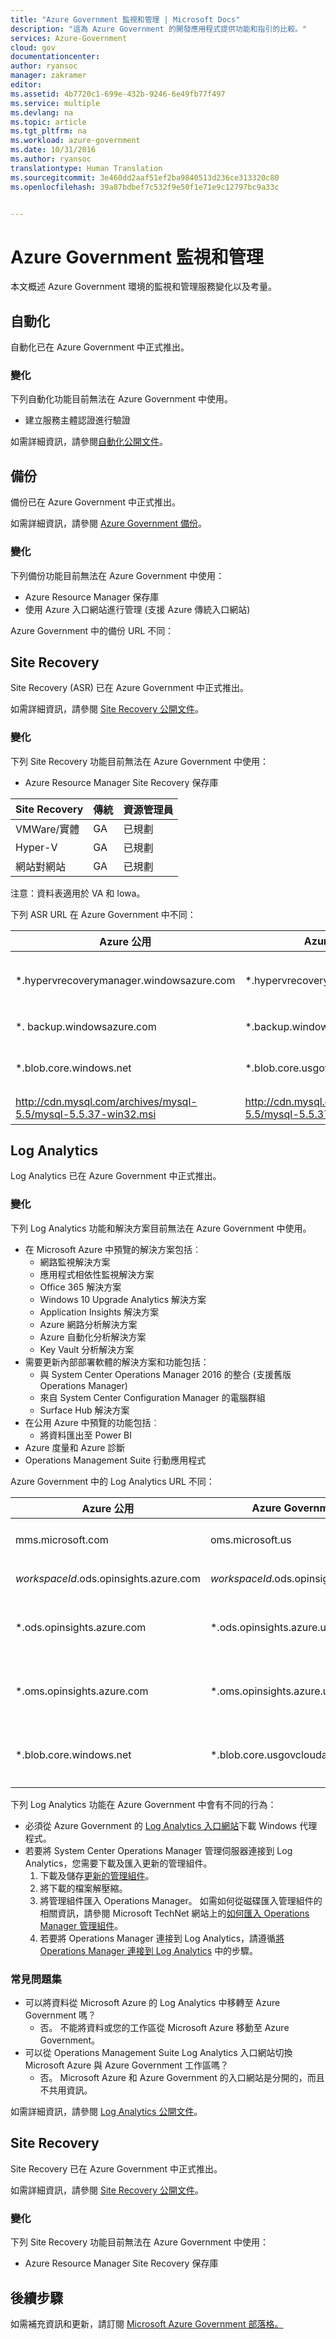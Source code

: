 ```yaml
---
title: "Azure Government 監視和管理 | Microsoft Docs"
description: "這為 Azure Government 的開發應用程式提供功能和指引的比較。"
services: Azure-Government
cloud: gov
documentationcenter: 
author: ryansoc
manager: zakramer
editor: 
ms.assetid: 4b7720c1-699e-432b-9246-6e49fb77f497
ms.service: multiple
ms.devlang: na
ms.topic: article
ms.tgt_pltfrm: na
ms.workload: azure-government
ms.date: 10/31/2016
ms.author: ryansoc
translationtype: Human Translation
ms.sourcegitcommit: 3e460dd2aaf51ef2ba9840513d236ce313320c80
ms.openlocfilehash: 39a87bdbef7c532f9e50f1e71e9c12797bc9a33c


---
```

# <a name="azure-government-monitoring--management"></a>Azure Government 監視和管理
本文概述 Azure Government 環境的監視和管理服務變化以及考量。

## <a name="automation"></a>自動化
自動化已在 Azure Government 中正式推出。

### <a name="variations"></a>變化
下列自動化功能目前無法在 Azure Government 中使用。

* 建立服務主體認證進行驗證

如需詳細資訊，請參閱[自動化公開文件](../automation/automation-intro.md)。

## <a name="backup"></a>備份
備份已在 Azure Government 中正式推出。

如需詳細資訊，請參閱 [Azure Government 備份](documentation-government-services-backup.md)。

### <a name="variations"></a>變化
下列備份功能目前無法在 Azure Government 中使用：

* Azure Resource Manager 保存庫
* 使用 Azure 入口網站進行管理 (支援 Azure 傳統入口網站)

Azure Government 中的備份 URL 不同：

## <a name="site-recovery"></a>Site Recovery
Site Recovery (ASR) 已在 Azure Government 中正式推出。

如需詳細資訊，請參閱 [Site Recovery 公開文件](../site-recovery/site-recovery-overview.md)。

### <a name="variations"></a>變化
下列 Site Recovery 功能目前無法在 Azure Government 中使用：

* Azure Resource Manager Site Recovery 保存庫

| Site Recovery | 傳統 | 資源管理員 | 
| --- | --- | --- |
| VMWare/實體  | GA | 已規劃 |
| Hyper-V | GA | 已規劃 |
| 網站對網站 | GA | 已規劃 |

注意：資料表適用於 VA 和 Iowa。 

下列 ASR URL 在 Azure Government 中不同：

| Azure 公用 | Azure Government | 注意事項 |
| --- | --- | --- |
| *.hypervrecoverymanager.windowsazure.com | *.hypervrecoverymanager.windowsazure.us | Site Recovery 服務的存取權 |
| *. backup.windowsazure.com  | *.backup.windowsazure.us | 保護服務的存取權 |
| *.blob.core.windows.net | *.blob.core.usgovcloudapi.net | 用於儲存 VM 快照集 |
| http://cdn.mysql.com/archives/mysql-5.5/mysql-5.5.37-win32.msi | http://cdn.mysql.com/archives/mysql-5.5/mysql-5.5.37-win32.msi | 下載 MySQL |



## <a name="log-analytics"></a>Log Analytics
Log Analytics 已在 Azure Government 中正式推出。

### <a name="variations"></a>變化
下列 Log Analytics 功能和解決方案目前無法在 Azure Government 中使用。

* 在 Microsoft Azure 中預覽的解決方案包括︰
  * 網路監視解決方案
  * 應用程式相依性監視解決方案
  * Office 365 解決方案
  * Windows 10 Upgrade Analytics 解決方案
  * Application Insights 解決方案
  * Azure 網路分析解決方案
  * Azure 自動化分析解決方案
  * Key Vault 分析解決方案
* 需要更新內部部署軟體的解決方案和功能包括：
  * 與 System Center Operations Manager 2016 的整合 (支援舊版 Operations Manager)
  * 來自 System Center Configuration Manager 的電腦群組
  * Surface Hub 解決方案
* 在公用 Azure 中預覽的功能包括︰
  * 將資料匯出至 Power BI
* Azure 度量和 Azure 診斷
* Operations Management Suite 行動應用程式

Azure Government 中的 Log Analytics URL 不同：

| Azure 公用 | Azure Government | 注意事項 |
| --- | --- | --- |
| mms.microsoft.com |oms.microsoft.us |Log Analytics 入口網站 |
| *workspaceId*.ods.opinsights.azure.com |*workspaceId*.ods.opinsights.azure.us |[資料收集器 API](../log-analytics/log-analytics-data-collector-api.md) |
| \*.ods.opinsights.azure.com |\*.ods.opinsights.azure.us |代理程式通訊 - [設定防火牆設定](../log-analytics/log-analytics-proxy-firewall.md) |
| \*.oms.opinsights.azure.com |\*.oms.opinsights.azure.us |代理程式通訊 - [設定防火牆設定](../log-analytics/log-analytics-proxy-firewall.md) |
| \*.blob.core.windows.net |\*.blob.core.usgovcloudapi.net |代理程式通訊 - [設定防火牆設定](../log-analytics/log-analytics-proxy-firewall.md) |

下列 Log Analytics 功能在 Azure Government 中會有不同的行為：

* 必須從 Azure Government 的 [Log Analytics 入口網站](https://oms.microsoft.us)下載 Windows 代理程式。
* 若要將 System Center Operations Manager 管理伺服器連接到 Log Analytics，您需要下載及匯入更新的管理組件。
  1. 下載及儲存[更新的管理組件](http://go.microsoft.com/fwlink/?LinkId=828749)。
  2. 將下載的檔案解壓縮。
  3. 將管理組件匯入 Operations Manager。 如需如何從磁碟匯入管理組件的相關資訊，請參閱 Microsoft TechNet 網站上的[如何匯入 Operations Manager 管理組件](http://technet.microsoft.com/library/hh212691.aspx)。
  4. 若要將 Operations Manager 連接到 Log Analytics，請遵循[將 Operations Manager 連接到 Log Analytics](../log-analytics/log-analytics-om-agents.md) 中的步驟。

### <a name="frequently-asked-questions"></a>常見問題集
* 可以將資料從 Microsoft Azure 的 Log Analytics 中移轉至 Azure Government 嗎？
  * 否。 不能將資料或您的工作區從 Microsoft Azure 移動至 Azure Government。
* 可以從 Operations Management Suite Log Analytics 入口網站切換 Microsoft Azure 與 Azure Government 工作區嗎？
  * 否。 Microsoft Azure 和 Azure Government 的入口網站是分開的，而且不共用資訊。

如需詳細資訊，請參閱 [Log Analytics 公開文件](../log-analytics/log-analytics-overview.md)。

## <a name="site-recovery"></a>Site Recovery
Site Recovery 已在 Azure Government 中正式推出。

如需詳細資訊，請參閱 [Site Recovery 公開文件](../site-recovery/site-recovery-overview.md)。

### <a name="variations"></a>變化
下列 Site Recovery 功能目前無法在 Azure Government 中使用：

* Azure Resource Manager Site Recovery 保存庫

## <a name="next-steps"></a>後續步驟
如需補充資訊和更新，請訂閱 <a href="https://blogs.msdn.microsoft.com/azuregov/">Microsoft Azure Government 部落格。 </a>



<!--HONumber=Dec16_HO2-->



